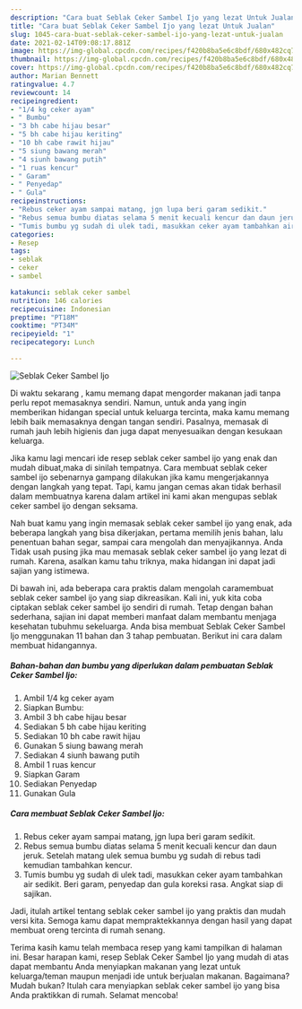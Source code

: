 ```yaml
---
description: "Cara buat Seblak Ceker Sambel Ijo yang lezat Untuk Jualan"
title: "Cara buat Seblak Ceker Sambel Ijo yang lezat Untuk Jualan"
slug: 1045-cara-buat-seblak-ceker-sambel-ijo-yang-lezat-untuk-jualan
date: 2021-02-14T09:08:17.881Z
image: https://img-global.cpcdn.com/recipes/f420b8ba5e6c8bdf/680x482cq70/seblak-ceker-sambel-ijo-foto-resep-utama.jpg
thumbnail: https://img-global.cpcdn.com/recipes/f420b8ba5e6c8bdf/680x482cq70/seblak-ceker-sambel-ijo-foto-resep-utama.jpg
cover: https://img-global.cpcdn.com/recipes/f420b8ba5e6c8bdf/680x482cq70/seblak-ceker-sambel-ijo-foto-resep-utama.jpg
author: Marian Bennett
ratingvalue: 4.7
reviewcount: 14
recipeingredient:
- "1/4 kg ceker ayam"
- " Bumbu"
- "3 bh cabe hijau besar"
- "5 bh cabe hijau keriting"
- "10 bh cabe rawit hijau"
- "5 siung bawang merah"
- "4 siunh bawang putih"
- "1 ruas kencur"
- " Garam"
- " Penyedap"
- " Gula"
recipeinstructions:
- "Rebus ceker ayam sampai matang, jgn lupa beri garam sedikit."
- "Rebus semua bumbu diatas selama 5 menit kecuali kencur dan daun jeruk. Setelah matang ulek semua bumbu yg sudah di rebus tadi kemudian tambahkan kencur."
- "Tumis bumbu yg sudah di ulek tadi, masukkan ceker ayam tambahkan air sedikit. Beri garam, penyedap dan gula koreksi rasa. Angkat siap di sajikan."
categories:
- Resep
tags:
- seblak
- ceker
- sambel

katakunci: seblak ceker sambel 
nutrition: 146 calories
recipecuisine: Indonesian
preptime: "PT18M"
cooktime: "PT34M"
recipeyield: "1"
recipecategory: Lunch

---
```



![Seblak Ceker Sambel Ijo](https://img-global.cpcdn.com/recipes/f420b8ba5e6c8bdf/680x482cq70/seblak-ceker-sambel-ijo-foto-resep-utama.jpg)

Di waktu  sekarang , kamu memang dapat mengorder makanan jadi tanpa perlu repot memasaknya sendiri. Namun, untuk anda yang ingin memberikan hidangan special untuk keluarga tercinta, maka kamu memang lebih baik memasaknya dengan tangan sendiri. Pasalnya, memasak di rumah jauh lebih higienis dan juga dapat menyesuaikan dengan kesukaan keluarga.

Jika kamu lagi mencari ide resep seblak ceker sambel ijo yang enak dan mudah dibuat,maka di sinilah tempatnya. Cara membuat seblak ceker sambel ijo  sebenarnya gampang dilakukan jika kamu mengerjakannya dengan langkah yang tepat. Tapi, kamu jangan cemas akan tidak berhasil dalam membuatnya 
karena dalam artikel ini kami akan mengupas seblak ceker sambel ijo dengan seksama.  



Nah buat kamu yang ingin memasak seblak ceker sambel ijo yang enak, ada beberapa langkah yang bisa dikerjakan, pertama memilih jenis bahan, lalu penentuan bahan segar, sampai cara mengolah dan menyajikannya. Anda Tidak usah pusing jika mau memasak seblak ceker sambel ijo yang lezat di rumah. Karena, asalkan kamu  tahu triknya, maka hidangan ini dapat jadi sajian yang istimewa.

Di bawah ini, ada beberapa cara praktis  dalam mengolah caramembuat seblak ceker sambel ijo yang siap dikreasikan. Kali ini, yuk kita coba ciptakan seblak ceker sambel ijo sendiri di rumah. Tetap dengan bahan sederhana, sajian ini dapat memberi manfaat dalam membantu menjaga kesehatan tubuhmu sekeluarga. Anda bisa membuat Seblak Ceker Sambel Ijo menggunakan 11 bahan dan 3 tahap pembuatan. Berikut ini cara dalam membuat hidangannya.

<!--inarticleads1-->

##### Bahan-bahan dan bumbu yang diperlukan dalam pembuatan Seblak Ceker Sambel Ijo:

1. Ambil 1/4 kg ceker ayam
1. Siapkan  Bumbu:
1. Ambil 3 bh cabe hijau besar
1. Sediakan 5 bh cabe hijau keriting
1. Sediakan 10 bh cabe rawit hijau
1. Gunakan 5 siung bawang merah
1. Sediakan 4 siunh bawang putih
1. Ambil 1 ruas kencur
1. Siapkan  Garam
1. Sediakan  Penyedap
1. Gunakan  Gula




<!--inarticleads2-->

##### Cara membuat Seblak Ceker Sambel Ijo:

1. Rebus ceker ayam sampai matang, jgn lupa beri garam sedikit.
1. Rebus semua bumbu diatas selama 5 menit kecuali kencur dan daun jeruk. Setelah matang ulek semua bumbu yg sudah di rebus tadi kemudian tambahkan kencur.
1. Tumis bumbu yg sudah di ulek tadi, masukkan ceker ayam tambahkan air sedikit. Beri garam, penyedap dan gula koreksi rasa. Angkat siap di sajikan.




Jadi, itulah artikel tentang  seblak ceker sambel ijo  yang praktis dan mudah versi kita. Semoga kamu dapat mempraktekkannya dengan hasil yang dapat membuat oreng tercinta di rumah senang. 

Terima kasih kamu telah membaca resep yang kami tampilkan di halaman ini. Besar harapan kami, resep  Seblak Ceker Sambel Ijo yang mudah di atas dapat membantu Anda menyiapkan makanan yang lezat untuk keluarga/teman maupun menjadi ide untuk berjualan makanan. Bagaimana? Mudah bukan? Itulah cara menyiapkan seblak ceker sambel ijo yang bisa Anda praktikkan di rumah. Selamat mencoba!

